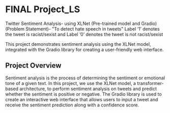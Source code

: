 # FINAL Project_LS
 Twitter Sentiment Analysis- using XLNet (Pre-trained model and Gradio)
 (Problem Statement)- "To detect hate speech in tweets"
 Label ‘1’ denotes the tweet is racist/sexist and 
 Label ‘0’ denotes the tweet is not racist/sexist

This project demonstrates sentiment analysis using the XLNet model, integrated with the Gradio library for creating a user-friendly web interface.

## Project Overview

Sentiment analysis is the process of determining the sentiment or emotional tone of a given text. In this project, we use the XLNet model, a transformer-based architecture, to perform sentiment analysis on tweets and predict whether the sentiment is positive or negative. The Gradio library is used to create an interactive web interface that allows users to input a tweet and receive the sentiment prediction along with a confidence score.


